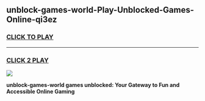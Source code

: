 
## unblock-games-world-Play-Unblocked-Games-Online-qi3ez
<h3>
<a href="https://premium76.site?title=unblock-games-world&ref=25A">CLICK TO PLAY</a></h3>
<hr>

<h3>
<a href="https://premium76.site?title=unblock-games-world&ref=25A">CLICK 2 PLAY</a>
  
</h3>

<a href="https://premium76.site?title=unblock-games-world&ref=25A"><img src="https://clearcache.store/games.png"></a>


**unblock-games-world games unblocked: Your Gateway to Fun and Accessible Online Gaming**
